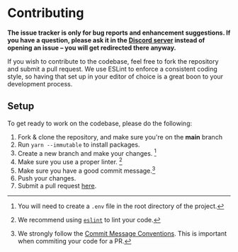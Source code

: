 # Contributing

**The issue tracker is only for bug reports and enhancement suggestions. If you have a question, please ask it in the [Discord server][discord server] instead of opening an issue – you will get redirected there anyway.**

If you wish to contribute to the codebase, feel free to fork the repository and submit a
pull request. We use ESLint to enforce a consistent coding style, so having that set up in your editor of choice
is a great boon to your development process.

## Setup

To get ready to work on the codebase, please do the following:

1. Fork & clone the repository, and make sure you're on the **main** branch
2. Run `yarn --immutable` to install packages.
3. Create a new branch and make your changes. [^env]
4. Make sure you use a proper linter. [^lint]
5. Make sure you have a good commit message.[^commit]
6. Push your changes.
7. Submit a pull request [here][pr].

<!-- REFERENCES -->

[^env]: You will need to create a `.env` file in the root directory of the project.

[^lint]: We recommend using [`eslint`][eslint] to lint your code.

[^commit]: We strongly follow the [Commit Message Conventions][commit message conventions]. This is important when commiting your code for a PR.

<!-- LINKS -->

[pr]: https://github.com/Rygent/Elvia/pulls
[eslint]: https://eslint.org/
[commit message conventions]: https://conventionalcommits.org/en/v1.0.0/
[discord server]: https://discord.gg/FD5MMabf8Y
